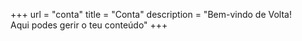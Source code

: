 +++
url = "conta"
title = "Conta"
description = "Bem-vindo de Volta!<br>Aqui podes gerir o teu conteúdo"
+++